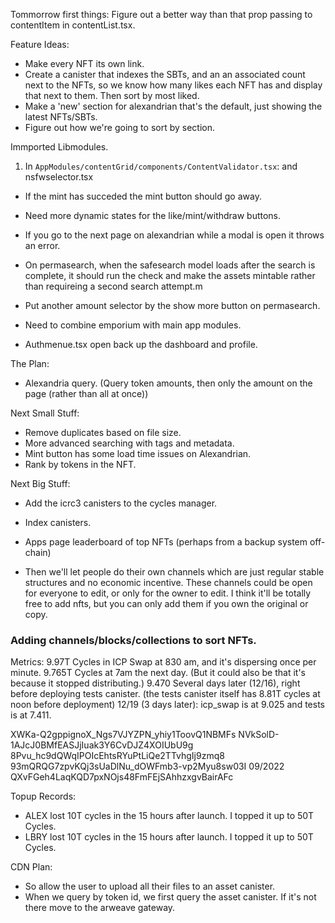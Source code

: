 
Tommorrow first things: Figure out a better way than that prop passing to contentItem in contentList.tsx.


Feature Ideas:
- Make every NFT its own link.
- Create a canister that indexes the SBTs, and an an associated count next to the NFTs, so we know how many likes each NFT has and display that next to them. Then sort by most liked.
- Make a 'new' section for alexandrian that's the default, just showing the latest NFTs/SBTs.
- Figure out how we're going to sort by section.


Immported Libmodules.
1. In `AppModules/contentGrid/components/ContentValidator.tsx`:
and nsfwselector.tsx






- If the mint has succeded the mint button should go away.
- Need more dynamic states for the like/mint/withdraw buttons.
- If you go to the next page on alexandrian while a modal is open it throws an error.
- On permasearch, when the safesearch model loads after the search is complete, it should run the check and make the assets mintable rather than requireing a second search attempt.m
- Put another amount selector by the show more button on permasearch.




- Need to combine emporium with main app modules.
- Authmenue.tsx open back up the dashboard and profile.

The Plan:

- Alexandria query. (Query token amounts, then only the amount on the page (rather than all at once))



Next Small Stuff:

- Remove duplicates based on file size.
- More advanced searching with tags and metadata.
- Mint button has some load time issues on Alexandrian.
- Rank by tokens in the NFT.




Next Big Stuff:
- Add the icrc3 canisters to the cycles manager.
- Index canisters.

- Apps page leaderboard of top NFTs (perhaps from a backup system off-chain)
- Then we'll let people do their own channels which are just regular stable structures and no economic incentive. 
These channels could be open for everyone to edit, or only for the owner to edit.
I think it'll be totally free to add nfts, but you can only add them if you own the original or copy.









### Adding channels/blocks/collections to sort NFTs.

Metrics: 
9.97T Cycles in ICP Swap at 830 am, and it's dispersing once per minute.
9.765T Cycles at 7am the next day. (But it could also be that it's because it stopped distributing.)
9.470 Several days later (12/16), right before deploying tests canister. (the tests canister itself has 8.81T cycles at noon before deployment)
12/19 (3 days later): icp_swap is at 9.025 and tests is at 7.411.


XWKa-Q2gppignoX_Ngs7VJYZPN_yhiy1ToovQ1NBMFs
NVkSolD-1AJcJ0BMfEASJjIuak3Y6CvDJZ4XOIUbU9g
8Pvu_hc9dQWqIPOIcEhtsRYuPtLiQe2TTvhgIj9zmq8 
93mQRQG7zpvKQj3sUaDlNu_dOWFmb3-vp2Myu8sw03I  09/2022
QXvFGeh4LaqKQD7pxNOjs48FmFEjSAhhzxgvBairAFc







Topup Records:
- ALEX lost 10T cycles in the 15 hours after launch. I topped it up to 50T Cycles.
- LBRY lost 10T cycles in the 15 hours after launch. I topped it up to 50T Cycles.








CDN Plan:
- So allow the user to upload all their files to an asset canister.
- When we query by token id, we first query the asset canister. If it's not there move to the arweave gateway.
